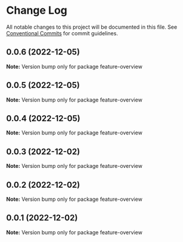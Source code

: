 # Change Log

All notable changes to this project will be documented in this file.
See [Conventional Commits](https://conventionalcommits.org) for commit guidelines.

## 0.0.6 (2022-12-05)

**Note:** Version bump only for package feature-overview





## 0.0.5 (2022-12-05)

**Note:** Version bump only for package feature-overview





## 0.0.4 (2022-12-05)

**Note:** Version bump only for package feature-overview





## 0.0.3 (2022-12-02)

**Note:** Version bump only for package feature-overview





## 0.0.2 (2022-12-02)

**Note:** Version bump only for package feature-overview





## 0.0.1 (2022-12-02)

**Note:** Version bump only for package feature-overview
